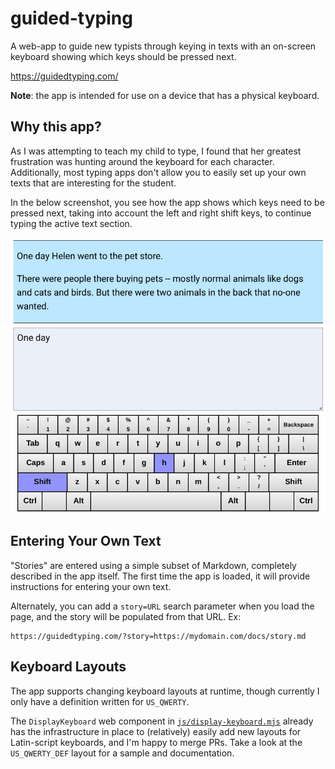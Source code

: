 # guided-typing

A web-app to guide new typists through keying in texts with an on-screen
keyboard showing which keys should be pressed next.

https://guidedtyping.com/

**Note**: the app is intended for use on a device that has a physical keyboard.

## Why this app?

As I was attempting to teach my child to type, I found that her greatest
frustration was hunting around the keyboard for each character. Additionally,
most typing apps don't allow you to easily set up your own texts that are
interesting for the student.

In the below screenshot, you see how the app shows which keys need to be pressed
next, taking into account the left and right shift keys, to continue typing the
active text section.

<img alt="App screenshot" src="https://github.com/jessepav/guided-typing/blob/master/doc/guided-typing-screenshot.png" width="600">

## Entering Your Own Text

"Stories" are entered using a simple subset of Markdown, completely described in
the app itself. The first time the app is loaded, it will provide instructions
for entering your own text.

Alternately, you can add a `story=URL` search parameter when you load the page,
and the story will be populated from that URL. Ex:

```
https://guidedtyping.com/?story=https://mydomain.com/docs/story.md
```

## Keyboard Layouts

The app supports changing keyboard layouts at runtime, though currently I only
have a definition written for `US_QWERTY`. 

The `DisplayKeyboard` web component in
[`js/display-keyboard.mjs`](https://github.com/jessepav/guided-typing/blob/master/js/display-keyboard.mjs)
already has the infrastructure in place to (relatively) easily add new layouts
for Latin-script keyboards, and I'm happy to merge PRs. Take a look at the
`US_QWERTY_DEF` layout for a sample and documentation.
